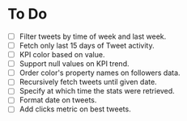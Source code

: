 # To Do

- [ ] Filter tweets by time of week and last week.
- [ ] Fetch only last 15 days of Tweet activity.
- [ ] KPI color based on value.
- [ ] Support null values on KPI trend.
- [ ] Order color's property names on followers data.
- [ ] Recursively fetch tweets until given date.
- [ ] Specify at which time the stats were retrieved.
- [ ] Format date on tweets.
- [ ] Add clicks metric on best tweets.
